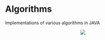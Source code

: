 # Algorithms
Implementations of various algorithms in JAVA


<p align="center">
  <img src="https://github.com/badmusamuda/Algorithm/blob/master/2016-12-22 at 16-01-45.png" />
  <p>
  </p>
  

